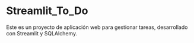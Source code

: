 # Streamlit_To_Do
Este es un proyecto de aplicación web para gestionar tareas, desarrollado con Streamlit y SQLAlchemy.
